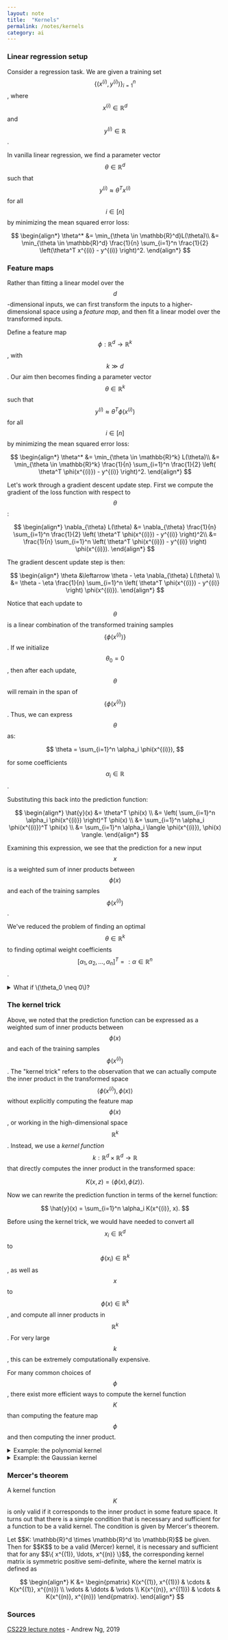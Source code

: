 ```yaml
---
layout: note
title:  "Kernels"
permalink: /notes/kernels
category: ai
---
```


### Linear regression setup

Consider a regression task.
We are given a training set $$\{(x^{(i)}, y^{(i)}) \}_{i=1}^n$$, where $$x^{(i)} \in \mathbb{R}^d$$ and $$y^{(i)} \in \mathbb{R}$$.

In vanilla linear regression, we find a parameter vector $$\theta \in \mathbb{R}^d$$ such that $$y^{(i)} \approx \theta^{T} x^{(i)}$$ for all $$i \in [n]$$ by minimizing the mean squared error loss:


$$
\begin{align*}
\theta^* &= \min_{\theta \in \mathbb{R}^d}L(\theta)\\
&= \min_{\theta \in \mathbb{R}^d} \frac{1}{n} \sum_{i=1}^n \frac{1}{2} \left(\theta^T x^{(i)} - y^{(i)} \right)^2.
\end{align*}
$$

### Feature maps

Rather than fitting a linear model over the $$d$$-dimensional inputs, we can first transform the inputs to a higher-dimensional space using a *feature map*, and then fit a linear model over the transformed inputs.

Define a feature map $$\phi : \mathbb{R}^d \to \mathbb{R}^k$$, with $$k \gg d$$.
Our aim then becomes finding a parameter vector $$\theta \in \mathbb{R}^k$$ such that $$y^{(i)} \approx \theta^T \phi(x^{(i)})$$ for all $$i \in [n]$$ by minimizing the mean squared error loss:

$$
\begin{align*}
\theta^* &= \min_{\theta \in \mathbb{R}^k} L(\theta)\\
&= \min_{\theta \in \mathbb{R}^k} \frac{1}{n} \sum_{i=1}^n \frac{1}{2} \left( \theta^T \phi(x^{(i)}) - y^{(i)} \right)^2.
\end{align*}
$$

Let's work through a gradient descent update step.
First we compute the gradient of the loss function with respect to $$\theta$$:

$$
\begin{align*}
\nabla_{\theta} L(\theta) &= \nabla_{\theta} \frac{1}{n} \sum_{i=1}^n \frac{1}{2} \left( \theta^T \phi(x^{(i)}) - y^{(i)} \right)^2\\
&= \frac{1}{n} \sum_{i=1}^n \left( \theta^T \phi(x^{(i)}) - y^{(i)} \right) \phi(x^{(i)}).
\end{align*}
$$

The gradient descent update step is then:

$$
\begin{align*}
\theta &\leftarrow \theta - \eta \nabla_{\theta} L(\theta) \\
&= \theta - \eta \frac{1}{n} \sum_{i=1}^n \left( \theta^T \phi(x^{(i)}) - y^{(i)} \right) \phi(x^{(i)}).
\end{align*}
$$

Notice that each update to $$\theta$$ is a linear combination of the transformed training samples $$\{\phi(x^{(i)}) \}$$.
If we initialize $$\theta_0 = 0$$, then after each update, $$\theta$$ will remain in the span of $$\{\phi(x^{(i)}) \}$$.
Thus, we can express $$\theta$$ as:

$$
\theta = \sum_{i=1}^n \alpha_i \phi(x^{(i)}),
$$

for some coefficients $$\alpha_i \in \mathbb{R}$$.

Substituting this back into the prediction function:

$$
\begin{align*}
\hat{y}(x) &= \theta^T \phi(x) \\
&= \left( \sum_{i=1}^n \alpha_i \phi(x^{(i)}) \right)^T \phi(x) \\
&= \sum_{i=1}^n \alpha_i \phi(x^{(i)})^T \phi(x) \\
&= \sum_{i=1}^n \alpha_i \langle \phi(x^{(i)}), \phi(x) \rangle.
\end{align*}
$$

Examining this expression, we see that the prediction for a new input $$x$$ is a weighted sum of inner products between $$\phi(x)$$ and each of the training samples $$\phi(x^{(i)})$$.

We've reduced the problem of finding an optimal $$\theta \in \mathbb{R}^k$$ to finding optimal weight coefficients $$[ \alpha_1, \alpha_2, \ldots, \alpha_n ]^T =: \alpha \in \mathbb{R}^n$$.

<details class="collapsible" markdown="1">
<summary>What if \(\theta_0 \neq 0\)?</summary>
<div class="content" markdown="1">

Even without initializing $$\theta_0 = 0$$, we can assume that there exists an optimal $$\theta$$ that lies in the span of $$\{\phi(x^{(i)}) \}$$.

Let's decompose $$\theta$$ into components parallel and orthogonal to the span of $$\{\phi(x^{(i)}) \}$$:

$$
\theta = \theta_{\parallel} + \theta_{\perp}.
$$

The component $$\theta_{\perp}$$ does not affect the predictions on the training data:

$$
\begin{align*}
\hat{y}(x^{(i)}) &= \theta^T \phi(x^{(i)}) \\
&= (\theta^T_{\parallel} + \theta^T_{\perp}) \phi(x^{(i)}) \\
&= \theta^T_{\parallel} \phi(x^{(i)}) + \theta^T_{\perp} \phi(x^{(i)}) \\
&= \theta^T_{\parallel} \phi(x^{(i)}) \quad \text{since } \theta^T_{\perp} \phi(x^{(i)}) = 0 \text{ for all } i \in [n].
\end{align*}
$$

Thus, any component $$\theta_{\perp}$$ orthogonal to the span of $$\{\phi(x^{(i)}) \}$$ does not influence the loss:

$$
L(\theta) = L(\theta_{\parallel}).
$$

Therefore, we can, without loss of generality, assume that an optimal $$\theta$$ has $$\theta_{\perp} = 0$$ and express $$\theta$$ as:

$$
\theta = \sum_{i=1}^n \alpha_i \phi(x^{(i)}).
$$

</div>
</details>

### The kernel trick

Above, we noted that the prediction function can be expressed as a weighted sum of inner products between $$\phi(x)$$ and each of the training samples $$\phi(x^{(i)})$$.
The "kernel trick" refers to the observation that we can actually compute the inner product in the transformed space $$\langle \phi(x^{(i)}), \phi(x) \rangle$$ without explicitly computing the feature map $$\phi(x)$$, or working in the high-dimensional space $$\mathbb{R}^k$$.
Instead, we use a *kernel function* $$k: \mathbb{R}^d \times \mathbb{R}^d \to \mathbb{R}$$ that directly computes the inner product in the transformed space:

$$
K(x, z) = \langle \phi(x), \phi(z) \rangle.
$$

Now we can rewrite the prediction function in terms of the kernel function:

$$
\hat{y}(x) = \sum_{i=1}^n \alpha_i K(x^{(i)}, x).
$$

Before using the kernel trick, we would have needed to convert all $$x_i \in \mathbb{R}^d$$ to $$\phi(x_i) \in \mathbb{R}^k$$, as well as $$x$$ to $$\phi(x) \in \mathbb{R}^k$$, and compute all inner products in $$\mathbb{R}^k$$.
For very large $$k$$, this can be extremely computationally expensive.

For many common choices of $$\phi$$, there exist more efficient ways to compute the kernel function $$K$$ than computing the feature map $$\phi$$ and then computing the inner product.

<details class="collapsible" markdown="1">
<summary>Example: the polynomial kernel</summary>
<div class="content" markdown="1">

The **polynomial kernel** of degree $$p$$ is defined as follows:

$$
K(x, z) = (x^T z + 1)^p.
$$

Suppose we have $$x = [x_1, x_2]^T \in \mathbb{R}^2$$, and we would like to consider all monomials up to degree $$p = 2$$.
The corresponding feature map $$\phi(x)$$ would look something like $$\phi(x) = [1, x_1, x_2, x_1^2, x_2^2, x_1 x_2]^T$$.

For this case, there's a trick to compute the inner product in this transformed space without explicitly computing $$\phi(x)$$:

$$
K(x, z) = (x^T z + 1)^2.
$$

We can check explicitly that this formula gives the same result as computing the inner product in the transformed space:

$$
\begin{align*}
K(x, z) &= (x^T z + 1)^2 \\
&= (x_1 z_1 + x_2 z_2 + 1)^2 \\
&= 1 + 2 x_1 z_1 + 2 x_2 z_2 + x_1^2 z_1^2 + x_2^2 z_2^2 + 2 x_1 x_2 z_1 z_2 \\
&= \langle [1, \sqrt{2} x_1, \sqrt{2} x_2, x_1^2, x_2^2, \sqrt{2} x_1 x_2]^T, [1, \sqrt{2} z_1, \sqrt{2} z_2, z_1^2, z_2^2, \sqrt{2} z_1 z_2]^T \rangle.
\end{align*}
$$

We can see that the simple kernel function $$K(x, z) = (x^T z + 1)^2$$ is equivalent to computing the inner product for the feature map $$\phi(x) = [1, \sqrt{2} x_1, \sqrt{2} x_2, x_1^2, x_2^2, \sqrt{2} x_1 x_2]^T$$.

More generally, we can use the following formula to consider all monomials up to degree $$p$$:

$$
K(x, z) = \left( x^T z + 1 \right)^p.
$$

</div>
</details>

<details class="collapsible" markdown="1">
<summary>Example: the Gaussian kernel</summary>
<div class="content" markdown="1">

The **Gaussian kernel**, also known as the **radial basis function (RBF) kernel**, is defined as follows:

$$
K(x, z) = \exp\left(-\frac{\|x - z\|_2^2}{2\sigma^2}\right),
$$

where $$\sigma > 0$$ is the "bandwidth" parameter, controlling the "sharpness" of the kernel.

Notice that the kernel computes the "similarity" between two points $$x$$ and $$z$$ based on their Euclidean distance.
If two points $$x$$ and $$z$$ are geometrically close, then $$\|x - z\|_2^2$$ is small, and $$K(x, z)$$ is close to 1.
If two points are far apart, then $$\|x - z\|_2^2$$ is large, and $$K(x, z)$$ is close to 0.
When used for prediction, the Gaussian kernel yields a sort of "local" prediction - points that are close to $$x$$ will have a stronger influence on the prediction for $$x$$ than points that are far away.

Also note that the feature map corresponding to the Gaussian kernel is *infinite dimensional*, and therefore cannot be computed exactly without the kernel trick.

</div>
</details>

### Mercer's theorem

A kernel function $$K$$ is only valid if it corresponds to the inner product in some feature space.
It turns out that there is a simple condition that is necessary and sufficient for a function to be a valid kernel.
The condition is given by Mercer's theorem.

<div class="theorem" markdown="1" text="Mercer's theorem">
Let $$K: \mathbb{R}^d \times \mathbb{R}^d \to \mathbb{R}$$ be given.
Then for $$K$$ to be a valid (Mercer) kernel, it is necessary and sufficient that for any $$\{ x^{(1)}, \ldots, x^{(n)} \}$$, the corresponding kernel matrix is symmetric positive semi-definite, where the kernel matrix is defined as

$$
\begin{align*}
K &= \begin{pmatrix}
K(x^{(1)}, x^{(1)}) & \cdots & K(x^{(1)}, x^{(n)}) \\
\vdots & \ddots & \vdots \\
K(x^{(n)}, x^{(1)}) & \cdots & K(x^{(n)}, x^{(n)})
\end{pmatrix}.
\end{align*}
$$

</div>


### Sources

[CS229 lecture notes](https://cs229.stanford.edu/summer2019/cs229-notes3.pdf) - Andrew Ng, 2019